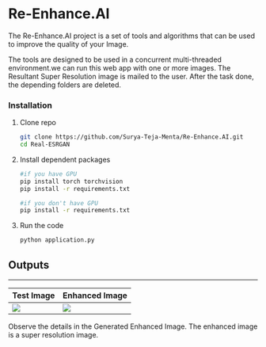 # Re-Enhance.AI

The Re-Enhance.AI project is a set of tools and algorithms that can be used to improve the quality of your Image.

The tools are designed to be used in a concurrent multi-threaded environment.we can run this web app with one or more images. The Resultant Super Resolution image is mailed to the user. After the task done, the depending folders are deleted.


### Installation

1. Clone repo

    ```bash
    git clone https://github.com/Surya-Teja-Menta/Re-Enhance.AI.git
    cd Real-ESRGAN
    ```

2. Install dependent packages
    ```bash
    #if you have GPU
    pip install torch torchvision
    pip install -r requirements.txt
    ```
    ```bash
    #if you don't have GPU
    pip install -r requirements.txt
    ```
3. Run the code

    ```bash
    python application.py
    ```

## Outputs
---
| Test Image | Enhanced Image |
| ---------- | ------------- |
| ![](test_image.png) | ![](enhanced_image.png) |

Observe the details in the Generated Enhanced Image. The enhanced image is a super resolution image.

